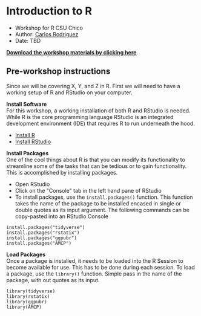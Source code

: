 # Introduction to R
- Workshop for R CSU Chico
- Author: [Carlos Rodriguez](https://keen-wilson-61a022.netlify.app/)
- Date: TBD

[**Download the workshop materials by clicking here**](https://github.com/carlosivanr/r_talk/).

## Pre-workshop instructions
Since we will be covering X, Y, and Z in R. First we will need to have a working setup of R and RStudio on your computer.

**Install Software** \
For this workshop, a working installation of both R and RStudio is needed. While R is the core programming language RStudio is an integrated development environment (IDE) that requires R to run underneath the hood.
- [Install R](http://cran.wustl.edu/)
- [Install RStudio](https://www.rstudio.com/products/rstudio/download/#download)

**Install Packages** \
One of the cool things about R is that you can modify its functionality to streamline some of the tasks that can be tedious or to gain functionality. This is accomplished by installing packages.

- Open RStudio
- Click on the "Console" tab in the left hand pane of RStudio
- To install packages, use the `install.packages()` function. This function takes the name of the package to be installed encased in single or double quotes as its input argument. The following commands can be copy-pasted into an RStudio Console
 ```{r}
 install.packages("tidyverse")
 install.packages("rstatix")
 install.packages("ggpubr")
 install.packages("AMCP")
 ```

**Load Packages** \
Once a package is installed, it needs to be loaded into the R Session to become available for use. This has to be done during each session. To load a package, use the `library()` function. Simple pass in the name of the package, with out quotes as its input.
 ```{r}
 library(tidyverse)
 library(rstatix)
 library(ggpubr)
 library(AMCP)
 ```

